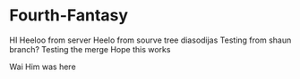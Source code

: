 # Fourth-Fantasy
HI
Heeloo from server
Heelo from sourve tree
diasodijas
Testing from shaun branch?
Testing the merge 
Hope this works



Wai Him was here
